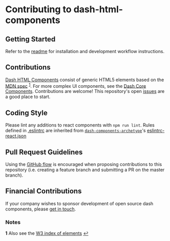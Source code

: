 # Contributing to dash-html-components

## Getting Started

Refer to the [readme](README.md) for installation and development workflow instructions.

## Contributions

[Dash HTML Components][] consist of generic HTML5 elements based on the [MDN spec][] <sup id="n1">[1](#f1)</sup>. For more complex UI components, see the [Dash Core Components][]. Contributions are welcome! This repository's open [issues][] are a good place to start.

## Coding Style

Please lint any additions to react components with `npm run lint`. Rules defined in [.eslintrc](.eslintrc) are inherited from [`dash-components-archetype`](https://github.com/plotly/dash-components-archetype)'s [eslintrc-react.json][]

## Pull Request Guidelines

Using the [GitHub flow][] is encouraged when proposing contributions to this repository (i.e. creating a feature branch and submitting a PR on the master branch).

## Financial Contributions

If your company wishes to sponsor development of open source dash components, please [get in touch][].

### Notes

<b id="f1">1</b> Also see the [W3 index of elements](https://dev.w3.org/html5/html-author/#index-of-elements) [↩](#n1)

[Dash HTML Components]: https://dash.plot.ly/dash-html-components
[MDN spec]: https://developer.mozilla.org/en-US/docs/Web/HTML/Element 
[Dash Core Components]: https://github.com/plotly/dash-core-components
[issues]: https://github.com/plotly/dash-html-components/issues
[GitHub flow]: https://guides.github.com/introduction/flow/
[eslintrc-react.json]: https://github.com/plotly/dash-components-archetype/blob/master/config/eslint/eslintrc-react.json
[get in touch]: https://plot.ly/products/consulting-and-oem

